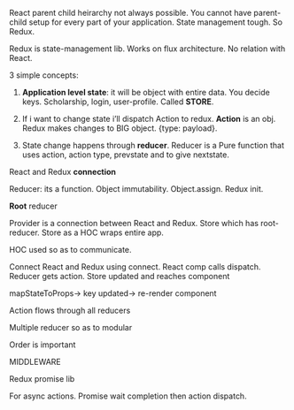 React parent child heirarchy not always possible. You cannot have parent-child setup for every part of your application. 
State management tough. So Redux. 

Redux is state-management lib. Works on flux architecture. No relation with React.

3 simple concepts:

1. **Application level state**: it will be object with entire data. You decide keys. Scholarship, login, user-profile. Called **STORE**.

2. If i want to change state i’ll dispatch Action to redux. **Action** is an obj. Redux makes changes to BIG object. {type: payload}.

3. State change happens through **reducer**. Reducer is a Pure function that uses action, action type, prevstate and to give nextstate.

React and Redux **connection**

Reducer: its a function. Object immutability. Object.assign. Redux init.

**Root** reducer

Provider is a connection between React and Redux. Store which has root-reducer. Store as a HOC wraps entire app.

HOC used so as to communicate. 

Connect React and Redux using connect. React comp calls dispatch. Reducer gets action. Store updated and reaches component

mapStateToProps-> key updated-> re-render component

Action flows through all reducers

Multiple reducer so as to modular

Order is important

MIDDLEWARE

Redux promise lib

For async actions. Promise wait completion then action dispatch. 
